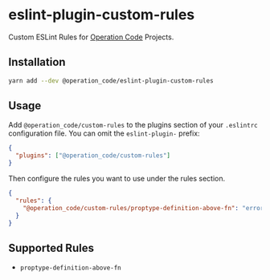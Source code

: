 # eslint-plugin-custom-rules

Custom ESLint Rules for [Operation Code](https://github.com/operationCode/) Projects.

## Installation

```bash
yarn add --dev @operation_code/eslint-plugin-custom-rules
```

## Usage

Add `@operation_code/custom-rules` to the plugins section of your `.eslintrc` configuration file. You can omit the `eslint-plugin-` prefix:

```json
{
  "plugins": ["@operation_code/custom-rules"]
}
```

Then configure the rules you want to use under the rules section.

```json
{
  "rules": {
    "@operation_code/custom-rules/proptype-definition-above-fn": "error"
  }
}
```

## Supported Rules

- `proptype-definition-above-fn`
